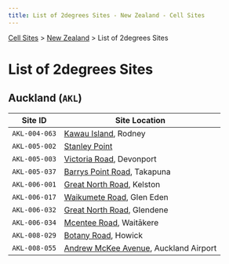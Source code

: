 ```yaml
---
title: List of 2degrees Sites - New Zealand - Cell Sites
---
```


[Cell Sites](../) > [New Zealand](./) > List of 2degrees Sites

# List of 2degrees Sites

## Auckland (`AKL`)

Site ID       | Site Location
------------- | -------------
`AKL-004-063` | [Kawau Island](./auk/rodney/#kawau-island), Rodney
`AKL-005-002` | [Stanley Point](./auk/devonport-takapuna/stanley-point)
`AKL-005-003` | [Victoria Road](./auk/devonport-takapuna/devonport#victoria-road), Devonport
`AKL-005-037` | [Barrys Point Road](./auk/devonport-takapuna/takapuna#54-and-79-barrys-point-road), Takapuna
`AKL-006-001` | [Great North Road](./auk/whau/#great-north-road), Kelston
`AKL-006-017` | [Waikumete Road](./auk/waitākere-ranges/#waikumete-road), Glen Eden
`AKL-006-032` | [Great North Road](./auk/henderson-massey/#great-north-road), Glendene
`AKL-006-034` | [Mcentee Road](./auk/waitākere-ranges/#mcentee-road), Waitākere
`AKL-008-029` | [Botany Road](./auk/howick/#4-6-botany-road), Howick
`AKL-008-055` | [Andrew McKee Avenue](./auk/māngere-ōtāhuhu/#andrew-mckee-avenue), Auckland Airport

